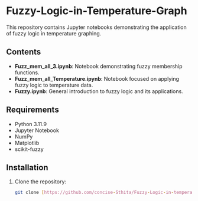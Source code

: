 # Fuzzy-Logic-in-Temperature-Graph

This repository contains Jupyter notebooks demonstrating the application of fuzzy logic in temperature graphing.

## Contents

- **Fuzz_mem_all_3.ipynb**: Notebook demonstrating fuzzy membership functions.
- **Fuzz_mem_all_Temperature.ipynb**: Notebook focused on applying fuzzy logic to temperature data.
- **Fuzzy.ipynb**: General introduction to fuzzy logic and its applications.

## Requirements

- Python 3.11.9
- Jupyter Notebook
- NumPy
- Matplotlib
- scikit-fuzzy

## Installation

1. Clone the repository:
   ```bash
   git clone [https://github.com/concise-Sthita/Fuzzy-Logic-in-temperature-Graph.git](https://github.com/concise-Sthita/Fuzzy-Logic-in-temperature-Graph.git)
